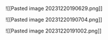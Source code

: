 ![[Pasted image 20231220190629.png]]

![[Pasted image 20231220190704.png]]

![[Pasted image 20231220191002.png]]
